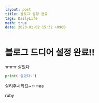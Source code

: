```yaml
---
layout: post
title: 블로그 설정 완료
tags: DailyLife
math: true
date: 2023-01-02 15:32 +0900
---
```


# 블로그 드디어 설정 완료!!
ㅠㅠㅠ 살았다
```py
print('살았다~')
```

살려주시라요~ㅁㅁaa


ruby